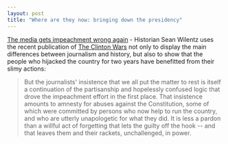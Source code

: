 ```yaml
---
layout: post
title: "Where are they now: bringing down the presidency"
---
```




<a href="http://www.salon.com/opinion/feature/2003/06/09/blumenthal/index.html">The media gets impeachment wrong again</a> - Historian Sean Wilentz uses the recent publication of <a href="http://www.amazon.com/exec/obidos/ASIN/0374125023/">The Clinton Wars</a> not only to display the main differences between journalism and history, but also to show that the people who hijacked the country for two years have benefitted from their slimy actions:

<blockquote>But the journalists' insistence that we all put the matter to rest is itself a continuation of the partisanship and hopelessly confused logic that drove the impeachment effort in the first place. That insistence amounts to amnesty for abuses against the Constitution, some of which were committed by persons who now help to run the country, and who are utterly unapologetic for what they did. It is less a pardon than a willful act of forgetting that lets the guilty off the hook -- and that leaves them and their rackets, unchallenged, in power.</blockquote>


